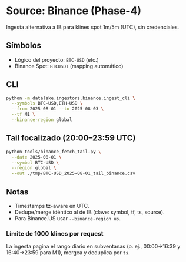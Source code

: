 # Source: Binance (Phase-4)

Ingesta alternativa a IB para klines spot 1m/5m (UTC), sin credenciales.

## Símbolos
- Lógico del proyecto: `BTC-USD` (etc.)
- Binance Spot: `BTCUSDT` (mapping automático)

## CLI
```bash
python -m datalake.ingestors.binance.ingest_cli \
  --symbols BTC-USD,ETH-USD \
  --from 2025-08-01 --to 2025-08-03 \
  --tf M1 \
  --binance-region global
```

## Tail focalizado (20:00–23:59 UTC)
```bash
python tools/binance_fetch_tail.py \
  --date 2025-08-01 \
  --symbol BTC-USD \
  --region global \
  --out ./tmp/BTC-USD_2025-08-01_tail_binance.csv
```

## Notas
- Timestamps tz-aware en UTC.
- Dedupe/merge idéntico al de IB (clave: symbol, tf, ts, source).
- Para Binance.US usar `--binance-region us`.

### Límite de 1000 klines por request
La ingesta pagina el rango diario en subventanas (p. ej., 00:00→16:39 y 16:40→23:59 para M1), mergea y deduplica por `ts`.
